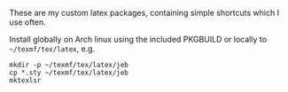 These are my custom latex packages, containing simple shortcuts which I use often.

Install globally on Arch linux using the included PKGBUILD or locally to `~/texmf/tex/latex`, e.g.

    mkdir -p ~/texmf/tex/latex/jeb
    cp *.sty ~/texmf/tex/latex/jeb
    mktexlsr
